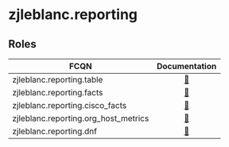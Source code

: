 # zjleblanc.reporting

## Roles

| FCQN | Documentation |
| --- | :---: |
| zjleblanc.reporting.table | [📝](https://github.com/zjleblanc/zjleblanc.reporting/blob/master/zjleblanc/reporting/roles/table/README.md) |
| zjleblanc.reporting.facts | [📝](https://github.com/zjleblanc/zjleblanc.reporting/blob/master/zjleblanc/reporting/roles/facts/README.md) |
| zjleblanc.reporting.cisco_facts | [📝](https://github.com/zjleblanc/zjleblanc.reporting/blob/master/zjleblanc/reporting/roles/cisco_facts/README.md) |
| zjleblanc.reporting.org_host_metrics | [📝](https://github.com/zjleblanc/zjleblanc.reporting/blob/master/zjleblanc/reporting/roles/org_host_metrics/README.md) |
| zjleblanc.reporting.dnf | [📝](https://github.com/zjleblanc/zjleblanc.reporting/blob/master/zjleblanc/reporting/roles/dnf/README.md) |
